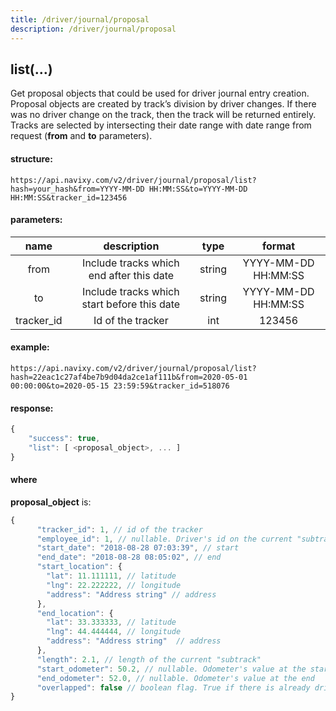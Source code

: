 ```yaml
---
title: /driver/journal/proposal
description: /driver/journal/proposal
---
```


## list(…)
Get proposal objects that could be used for driver journal entry creation. Proposal objects are created by track’s division by driver changes. If there was no driver change on the track, then the track will be returned entirely. Tracks are selected by intersecting their date range with date range from request (**from** and **to** parameters).

#### structure:

    https://api.navixy.com/v2/driver/journal/proposal/list?hash=your_hash&from=YYYY-MM-DD HH:MM:SS&to=YYYY-MM-DD HH:MM:SS&tracker_id=123456

#### parameters:

| name | description | type| format|
| :------: | :------: | :-----:| :------:|
| from | Include tracks which end after this date | string| YYYY-MM-DD HH:MM:SS |
| to | Include tracks which start before this date | string | YYYY-MM-DD HH:MM:SS |
| tracker_id | Id of the tracker | int | 123456 |

#### example:

    https://api.navixy.com/v2/driver/journal/proposal/list?hash=22eac1c27af4be7b9d04da2ce1af111b&from=2020-05-01 00:00:00&to=2020-05-15 23:59:59&tracker_id=518076

#### response:

```js
{
    "success": true,
    "list": [ <proposal_object>, ... ]
}
```

#### where

**proposal_object** is:

```js
{
      "tracker_id": 1, // id of the tracker
      "employee_id": 1, // nullable. Driver's id on the current "subtrack"
      "start_date": "2018-08-28 07:03:39", // start 
      "end_date": "2018-08-28 08:05:02", // end
      "start_location": {
        "lat": 11.111111, // latitude
        "lng": 22.222222, // longitude
        "address": "Address string" // address
      },
      "end_location": {
        "lat": 33.333333, // latitude
        "lng": 44.444444, // longitude
        "address": "Address string"  // address
      },
      "length": 2.1, // length of the current "subtrack"
      "start_odometer": 50.2, // nullable. Odometer's value at the start
      "end_odometer": 52.0, // nullable. Odometer's value at the end
      "overlapped": false // boolean flag. True if there is already driver journal entry with date range which is intersecting this proposal object's date range
}
```
